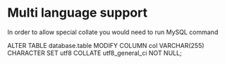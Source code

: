 # Multi language support

In order to allow special collate you would need to run MySQL command

ALTER TABLE database.table MODIFY COLUMN col VARCHAR(255)
    CHARACTER SET utf8 COLLATE utf8_general_ci NOT NULL;